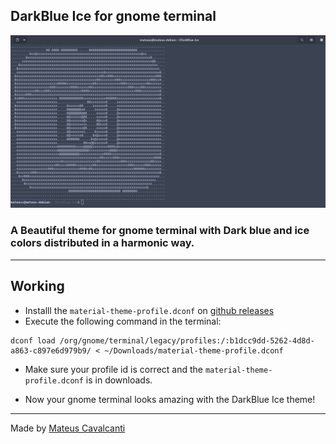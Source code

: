 ## DarkBlue Ice for gnome terminal
![image1](images/example.png)

### A Beautiful theme for gnome terminal with Dark blue and ice colors distributed in a harmonic way.

---

## Working

* Installl the `material-theme-profile.dconf` on [github releases](https://github.com/Dedsd/DarkBlue-Ice-for-gnome-terminal/releases)
* Execute the following command in the terminal:
```
dconf load /org/gnome/terminal/legacy/profiles:/:b1dcc9dd-5262-4d8d-a863-c897e6d979b9/ < ~/Downloads/material-theme-profile.dconf
```

* Make sure your profile id is correct and the `material-theme-profile.dconf` is in downloads.

* Now your gnome terminal looks amazing with the DarkBlue Ice theme!

---

Made by [Mateus Cavalcanti](https://github.com/Mateus-Cavalcanti)
